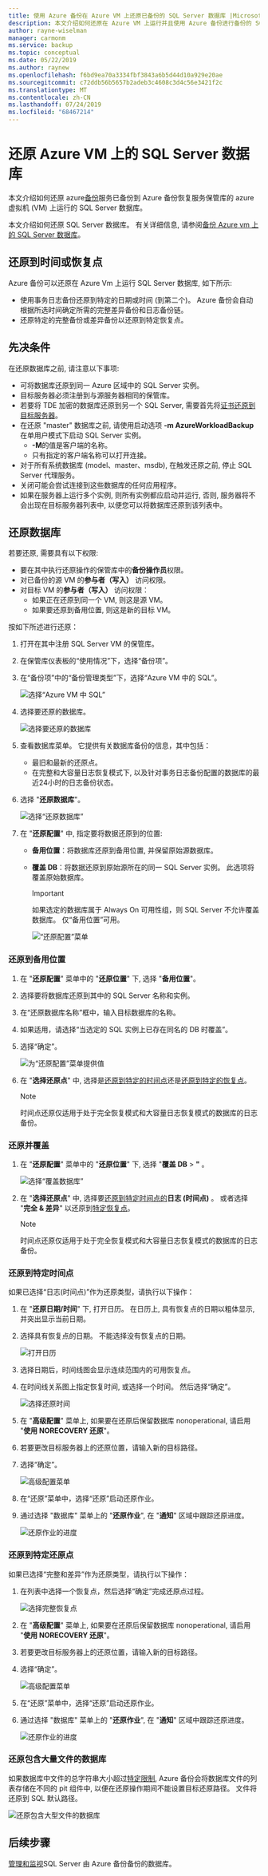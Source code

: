 ```yaml
---
title: 使用 Azure 备份在 Azure VM 上还原已备份的 SQL Server 数据库 |Microsoft Docs
description: 本文介绍如何还原在 Azure VM 上运行并且使用 Azure 备份进行备份的 SQL Server 数据库。
author: rayne-wiselman
manager: carmonm
ms.service: backup
ms.topic: conceptual
ms.date: 05/22/2019
ms.author: raynew
ms.openlocfilehash: f6bd9ea70a3334fbf3843a6b5d44d10a929e20ae
ms.sourcegitcommit: c72ddb56b5657b2adeb3c4608c3d4c56e3421f2c
ms.translationtype: MT
ms.contentlocale: zh-CN
ms.lasthandoff: 07/24/2019
ms.locfileid: "68467214"
---
```

# <a name="restore-sql-server-databases-on-azure-vms"></a>还原 Azure VM 上的 SQL Server 数据库

本文介绍如何还原 azure[备份](backup-overview.md)服务已备份到 Azure 备份恢复服务保管库的 azure 虚拟机 (VM) 上运行的 SQL Server 数据库。

本文介绍如何还原 SQL Server 数据库。 有关详细信息, 请参阅[备份 Azure vm 上的 SQL Server 数据库](backup-azure-sql-database.md)。

## <a name="restore-to-a-time-or-a-recovery-point"></a>还原到时间或恢复点

Azure 备份可以还原在 Azure Vm 上运行 SQL Server 数据库, 如下所示:

- 使用事务日志备份还原到特定的日期或时间 (到第二个)。 Azure 备份会自动根据所选时间确定所需的完整差异备份和日志备份链。
- 还原特定的完整备份或差异备份以还原到特定恢复点。


## <a name="prerequisites"></a>先决条件

在还原数据库之前, 请注意以下事项:

- 可将数据库还原到同一 Azure 区域中的 SQL Server 实例。
- 目标服务器必须注册到与源服务器相同的保管库。
- 若要将 TDE 加密的数据库还原到另一个 SQL Server, 需要首先将[证书还原到目标服务器](https://docs.microsoft.com/sql/relational-databases/security/encryption/move-a-tde-protected-database-to-another-sql-server?view=sql-server-2017)。
- 在还原 "master" 数据库之前, 请使用启动选项 **-m AzureWorkloadBackup**在单用户模式下启动 SQL Server 实例。
    - **-M**的值是客户端的名称。
    - 只有指定的客户端名称可以打开连接。
- 对于所有系统数据库 (model、master、msdb), 在触发还原之前, 停止 SQL Server 代理服务。
- 关闭可能会尝试连接到这些数据库的任何应用程序。
- 如果在服务器上运行多个实例, 则所有实例都应启动并运行, 否则, 服务器将不会出现在目标服务器列表中, 以便您可以将数据库还原到该列表中。

## <a name="restore-a-database"></a>还原数据库

若要还原, 需要具有以下权限:

* 要在其中执行还原操作的保管库中的**备份操作员**权限。
* 对已备份的源 VM 的**参与者（写入）** 访问权限。
* 对目标 VM 的**参与者（写入）** 访问权限：
    - 如果正在还原到同一个 VM, 则这是源 VM。
    - 如果要还原到备用位置, 则这是新的目标 VM。

按如下所述进行还原：
1. 打开在其中注册 SQL Server VM 的保管库。
2. 在保管库仪表板的“使用情况”下，选择“备份项”。
3. 在“备份项”中的“备份管理类型”下，选择“Azure VM 中的 SQL”。

    ![选择“Azure VM 中 SQL”](./media/backup-azure-sql-database/sql-restore-backup-items.png)

4. 选择要还原的数据库。

    ![选择要还原的数据库](./media/backup-azure-sql-database/sql-restore-sql-in-vm.png)

5. 查看数据库菜单。 它提供有关数据库备份的信息，其中包括：

    * 最旧和最新的还原点。
    * 在完整和大容量日志恢复模式下, 以及针对事务日志备份配置的数据库的最近24小时的日志备份状态。

6. 选择 "**还原数据库**"。

    ![选择“还原数据库”](./media/backup-azure-sql-database/restore-db-button.png)

7. 在 "**还原配置**" 中, 指定要将数据还原到的位置:
   - **备用位置**：将数据库还原到备用位置, 并保留原始源数据库。
   - **覆盖 DB**：将数据还原到原始源所在的同一 SQL Server 实例。 此选项将覆盖原始数据库。

     > [!Important]
     > 如果选定的数据库属于 Always On 可用性组，则 SQL Server 不允许覆盖数据库。 仅“备用位置”可用。
     >

     ![“还原配置”菜单](./media/backup-azure-sql-database/restore-restore-configuration-menu.png)

### <a name="restore-to-an-alternate-location"></a>还原到备用位置

1. 在 "**还原配置**" 菜单中的 "**还原位置**" 下, 选择 "**备用位置**"。
2. 选择要将数据库还原到其中的 SQL Server 名称和实例。
3. 在“还原数据库名称”框中，输入目标数据库的名称。
4. 如果适用，请选择“当选定的 SQL 实例上已存在同名的 DB 时覆盖”。
5. 选择“确定”。

    ![为“还原配置”菜单提供值](./media/backup-azure-sql-database/restore-configuration-menu.png)

2. 在 "**选择还原点**" 中, 选择是[还原到特定的时间点](#restore-to-a-specific-point-in-time)还是[还原到特定的恢复点](#restore-to-a-specific-restore-point)。

    > [!NOTE]
    > 时间点还原仅适用于处于完全恢复模式和大容量日志恢复模式的数据库的日志备份。

### <a name="restore-and-overwrite"></a>还原并覆盖

1. 在 "**还原配置**" 菜单中的 "**还原位置**" 下, 选择 "**覆盖 DB** >  **"** 。

    ![选择“覆盖数据库”](./media/backup-azure-sql-database/restore-configuration-overwrite-db.png)

2. 在 "**选择还原点**" 中, 选择要[还原到特定时间点的](#restore-to-a-specific-point-in-time)**日志 (时间点)** 。 或者选择 "**完全 & 差异**" 以还原到[特定恢复点](#restore-to-a-specific-restore-point)。

    > [!NOTE]
    > 时间点还原仅适用于处于完全恢复模式和大容量日志恢复模式的数据库的日志备份。

### <a name="restore-to-a-specific-point-in-time"></a>还原到特定时间点

如果已选择“日志(时间点)”作为还原类型，请执行以下操作：

1.  在 "**还原日期/时间**" 下, 打开日历。 在日历上, 具有恢复点的日期以粗体显示, 并突出显示当前日期。
1. 选择具有恢复点的日期。 不能选择没有恢复点的日期。

    ![打开日历](./media/backup-azure-sql-database/recovery-point-logs-calendar.png)

1. 选择日期后，时间线图会显示连续范围内的可用恢复点。
1. 在时间线关系图上指定恢复时间, 或选择一个时间。 然后选择“确定”。

    ![选择还原时间](./media/backup-azure-sql-database/recovery-point-logs-graph.png)


1. 在 "**高级配置**" 菜单上, 如果要在还原后保留数据库 nonoperational, 请启用 "**使用 NORECOVERY 还原**"。
1. 若要更改目标服务器上的还原位置，请输入新的目标路径。
1. 选择“确定”。

    ![高级配置菜单](./media/backup-azure-sql-database/restore-point-advanced-configuration.png)

1. 在“还原”菜单中，选择“还原”启动还原作业。
1. 通过选择 "数据库" 菜单上的 "**还原作业**", 在 "**通知**" 区域中跟踪还原进度。

    ![还原作业的进度](./media/backup-azure-sql-database/restore-job-notification.png)

### <a name="restore-to-a-specific-restore-point"></a>还原到特定还原点

如果已选择“完整和差异”作为还原类型，请执行以下操作：

1. 在列表中选择一个恢复点，然后选择“确定”完成还原点过程。

    ![选择完整恢复点](./media/backup-azure-sql-database/choose-fd-recovery-point.png)

1. 在 "**高级配置**" 菜单上, 如果要在还原后保留数据库 nonoperational, 请启用 "**使用 NORECOVERY 还原**"。
1. 若要更改目标服务器上的还原位置，请输入新的目标路径。
1. 选择“确定”。

    ![高级配置菜单](./media/backup-azure-sql-database/restore-point-advanced-configuration.png)

1. 在“还原”菜单中，选择“还原”启动还原作业。
1. 通过选择 "数据库" 菜单上的 "**还原作业**", 在 "**通知**" 区域中跟踪还原进度。

    ![还原作业的进度](./media/backup-azure-sql-database/restore-job-notification.png)

### <a name="restore-databases-with-large-number-of-files"></a>还原包含大量文件的数据库

如果数据库中文件的总字符串大小超过[特定限制](backup-sql-server-azure-troubleshoot.md#size-limit-for-files), Azure 备份会将数据库文件的列表存储在不同的 pit 组件中, 以便在还原操作期间不能设置目标还原路径。 文件将还原到 SQL 默认路径。

  ![还原包含大型文件的数据库](./media/backup-azure-sql-database/restore-large-files.jpg)


## <a name="next-steps"></a>后续步骤

[管理和监视](manage-monitor-sql-database-backup.md)SQL Server 由 Azure 备份备份的数据库。
